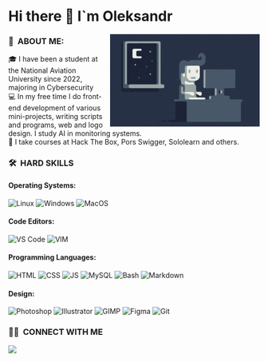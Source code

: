 # Hi there 👋 I`m Oleksandr
<img alt="Night Coding" src="https://raw.githubusercontent.com/AVS1508/AVS1508/master/assets/Night-Coding.gif" align="right"/>

### 🙌 &nbsp;ABOUT ME:
🎓 I have been a student at the National Aviation University since 2022, majoring in Cybersecurity\
💻 In my free time I do front-end development of various mini-projects, writing scripts and programs, web and logo design. I study AI in monitoring systems.\
📒 I take courses at Hack The Box, Pors Swigger, Sololearn and others.




### 🛠 &nbsp;HARD SKILLS
#### Operating Systems:
![Linux](https://img.shields.io/badge/Linux-3B1E54?style=for-the-badge&logo=linux&logoColor=black)
![Windows](https://img.shields.io/badge/Windows-9B7EBD?style=for-the-badge&logo=windows&logoColor=white)
![MacOS](https://img.shields.io/badge/mac%20os-D4BEE4?style=for-the-badge&logo=apple&logoColor=white)
#### Code Editors:
![VS Code](https://img.shields.io/badge/Visual_Studio_Code-4C4B16?style=for-the-badge&logo=visual%20studio%20code&logoColor=white)
![VIM](https://img.shields.io/badge/VIM-%23898121.svg?&style=for-the-badge&logo=vim&logoColor=white)
#### Programming Languages:
![HTML](https://img.shields.io/badge/HTML-624E88?style=for-the-badge&logo=html5&logoColor=white>)
![CSS](https://img.shields.io/badge/CSS-8967B3?&style=for-the-badge&logo=css3&logoColor=white)
![JS](https://img.shields.io/badge/JavaScript-CB80AB?style=for-the-badge&logo=javascript&logoColor=F7DF1E)
![MySQL](https://img.shields.io/badge/MySQL-4479A1?style=for-the-badge&logo=mysql&logoColor=white)
![Bash](https://img.shields.io/badge/GNU%20Bash-E6D9A2?style=for-the-badge&logo=GNU%20Bash&logoColor=white)
![Markdown](https://img.shields.io/badge/Markdown-C75B7A?style=for-the-badge&logo=markdown&logoColor=white)
#### Design:
![Photoshop](https://img.shields.io/badge/Adobe%20Photoshop-180161?style=for-the-badge&logo=Adobe%20Photoshop&logoColor=black)
![Illustrator](https://img.shields.io/badge/Adobe%20Illustrator-4F1787?style=for-the-badge&logo=adobe%20illustrator&logoColor=white)
![GIMP](https://img.shields.io/badge/gimp-EB3678?style=for-the-badge&logo=gimp&logoColor=white)
![Figma](https://img.shields.io/badge/Figma-FB773C?style=for-the-badge&logo=figma&logoColor=white)
![Git](https://img.shields.io/badge/GIT-921A40?style=for-the-badge&logo=git&logoColor=white)


### 🤝🏻 &nbsp;CONNECT WITH ME
<a href="https://t.me/atlass_ax"><img src="https://img.shields.io/badge/Telegram-2CA5E0?style=for-the-badge&logo=telegram&logoColor=white"></a>

